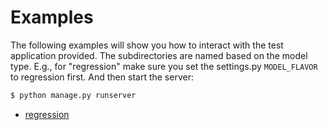 # Examples

The following examples will show you how to interact with the test application
provided. The subdirectories are named based on the model type. E.g., for
"regression" make sure you set the settings.py `MODEL_FLAVOR` to regression first.
And then start the server:

```bash
$ python manage.py runserver
```

 - [regression](regression)
